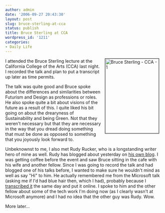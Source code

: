 ```yaml
---
author: admin
date: '2006-09-27 20:43:30'
layout: post
slug: bruce-sterling-at-cca
status: publish
title: Bruce Sterling at CCA
wordpress_id: '1211'
categories:
- Daily Life
---
```

<a title="Photo Sharing" href="http://www.flickr.com/photos/albill/253842681/"><img width="172" hspace="10" height="240" border="1" align="right" alt="Bruce Sterling - CCA - 1" src="http://static.flickr.com/91/253842681_4615c085b6_m.jpg" /></a>I attended the Bruce Sterling lecture at the California College of the Arts (CCA) last night. I recorded the talk and plan to put a transcript up later as time permits.

The talk was quite good and Bruce spoke about the differences and similarities between Futurism and Design as professions or roles. He also spoke quite a bit about visions of the future as a result of this. I quite liked his bit going on about the drearyness of Sustainability and being Green. Not that they weren't necessary but that they are necessary in the way that you dread doing something that must be done as opposed to something that you joyously look forward to.

Unbeknownst to me, I also met Rudy Rucker, who is a longstanding writer hero of mine as well. Rudy has blogged about yesterday on <a href="http://www.rudyrucker.com/blog/">his own blog</a>. I was getting coffee before the event and saw Bruce sitting in the cafe with his wife and another fellow. Since I was going to record the talk and had blogged one of his talks before, I wanted to make sure he wouldn't mind as well as say "Hi" to him. He actually remembered me from the Microsoft talk (asking me if I'd had blue hair then, which I had), probably because I <a href="http://www.arcanology.com/?p=117">transcribed it</a> the same day and put it online. I spoke to him and the other fellow about some of the tech work I'm doing now (as I clearly wasn't at Microsoft anymore) and I had no idea that the other guy was Rudy. Wow.

More later...
